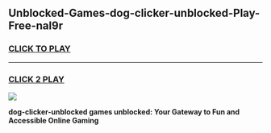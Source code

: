 
## Unblocked-Games-dog-clicker-unblocked-Play-Free-nal9r
<h3>
<a href="https://premium76.site?title=dog-clicker-unblocked&ref=10A">CLICK TO PLAY</a></h3>
<hr>

<h3>
<a href="https://premium76.site?title=dog-clicker-unblocked&ref=10A">CLICK 2 PLAY</a>
  
</h3>

<a href="https://premium76.site?title=dog-clicker-unblocked&ref=10A"><img src="https://clearcache.store/games.png"></a>


**dog-clicker-unblocked games unblocked: Your Gateway to Fun and Accessible Online Gaming**
